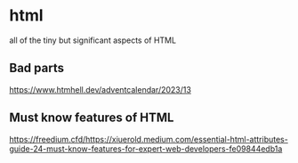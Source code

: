 # html
all of the tiny but significant aspects of HTML

## Bad parts

https://www.htmhell.dev/adventcalendar/2023/13

## Must know features of HTML

https://freedium.cfd/https://xiuerold.medium.com/essential-html-attributes-guide-24-must-know-features-for-expert-web-developers-fe09844edb1a
